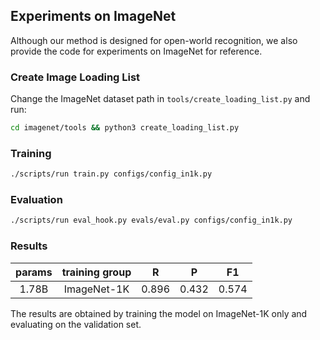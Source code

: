 ## Experiments on ImageNet

Although our method is designed for open-world recognition, we also provide the code for experiments on ImageNet for reference.

### Create Image Loading List

Change the ImageNet dataset path in `tools/create_loading_list.py` and run:
```bash
cd imagenet/tools && python3 create_loading_list.py
```

### Training

```bash
./scripts/run train.py configs/config_in1k.py
```

### Evaluation

```bash
./scripts/run eval_hook.py evals/eval.py configs/config_in1k.py
```

### Results
| **params** | **training&nbsp;group**  | **R** | **P** | **F1** |
|:----------:|:------------------------:|:-----:|:-----:|:------:|
|      1.78B | ImageNet-1K              | 0.896 | 0.432 | 0.574  | 

The results are obtained by training the model on ImageNet-1K only and evaluating on the validation set.